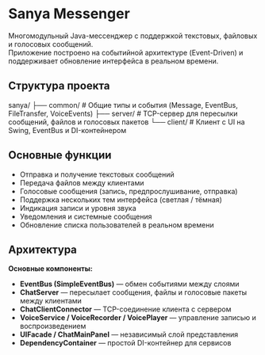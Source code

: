 # Sanya Messenger

Многомодульный Java-мессенджер с поддержкой текстовых, файловых и голосовых сообщений.  
Приложение построено на событийной архитектуре (Event-Driven) и поддерживает обновление интерфейса в реальном времени.

## Структура проекта

sanya/
├── common/ # Общие типы и события (Message, EventBus, FileTransfer, VoiceEvents)
├── server/ # TCP-сервер для пересылки сообщений, файлов и голосовых пакетов
└── client/ # Клиент с UI на Swing, EventBus и DI-контейнером


## Основные функции

- Отправка и получение текстовых сообщений  
- Передача файлов между клиентами  
- Голосовые сообщения (запись, предпрослушивание, отправка)  
- Поддержка нескольких тем интерфейса (светлая / тёмная)  
- Индикация записи и уровня звука  
- Уведомления и системные сообщения  
- Обновление списка пользователей в реальном времени  

## Архитектура

**Основные компоненты:**

- **EventBus (SimpleEventBus)** — обмен событиями между слоями  
- **ChatServer** — пересылает сообщения, файлы и голосовые пакеты между клиентами  
- **ChatClientConnector** — TCP-соединение клиента с сервером  
- **VoiceService / VoiceRecorder / VoicePlayer** — управление записью и воспроизведением  
- **UIFacade / ChatMainPanel** — независимый слой представления  
- **DependencyContainer** — простой DI-контейнер для сервисов  




